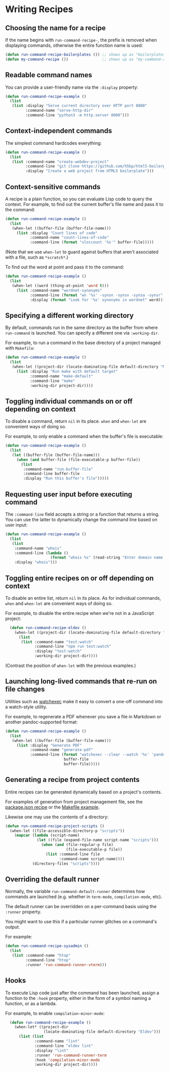 # Writing Recipes

## Choosing the name for a recipe

If the name begins with `run-command-recipe-`, the prefix is removed when displaying commands, otherwise the entire function name is used:

```lisp
(defun run-command-recipe-boilerplates ()) ;; shows up as "boilerplates"
(defun my-command-recipe ())               ;; shows up as "my-command-recipe"
```

## Readable command names

You can provide a user-friendly name via the `:display` property:

```lisp /:display/
(defun run-command-recipe-example ()
  (list
   (list :display "Serve current directory over HTTP port 8000"
         :command-name "serve-http-dir"
         :command-line "python3 -m http.server 8000")))
```

## Context-independent commands

The simplest command hardcodes everything:

```lisp
(defun run-command-recipe-example ()
  (list
   (list :command-name "create-webdev-project"
         :command-line "git clone https://github.com/h5bp/html5-boilerplate webdev-project"
         :display "Create a web project from HTML5 boilerplate")))
```

## Context-sensitive commands

A recipe is a plain function, so you can evaluate Lisp code to query the context. For example, to find out the current buffer's file name and pass it to the command:

```lisp /(buffer-file (buffer-file-name))/ / buffer-file)/
(defun run-command-recipe-example ()
  (list
   (when-let ((buffer-file (buffer-file-name)))
     (list :display "Count lines of code"
           :command-name "count-lines-of-code"
           :command-line (format "sloccount '%s'" buffer-file)))))
```

(Note that we use `when-let` to guard against buffers that aren't associated with a file, such as `*scratch*`.)

To find out the word at point and pass it to the command:

```lisp /(word (thing-at-point 'word t)/ / word)/
(defun run-command-recipe-example ()
  (list
   (when-let ((word (thing-at-point 'word t)))
     (list :command-name "wordnet-synonyms"
           :command-line (format "wn '%s' -synsn -synsv -synsa -synsr" word)
           :display (format "Look for '%s' synonyms in wordnet" word)))))
```

## Specifying a different working directory

By default, commands run in the same directory as the buffer from where `run-command` is launched. You can specify a different one via `:working-dir`.

For example, to run a command in the base directory of a project managed with `Makefile`:

```lisp /(project-dir (locate-dominating-file default-directory "Makefile")/ / project-dir)/
(defun run-command-recipe-example ()
  (list
   (when-let ((project-dir (locate-dominating-file default-directory "Makefile")))
     (list :display "Run make with default target"
           :command-name "make-default"
           :command-line "make"
           :working-dir project-dir))))
```

## Toggling individual commands on or off depending on context

To disable a command, return `nil` in its place. `when` and `when-let` are convenient ways of doing so.

For example, to only enable a command when the buffer's file is executable:

```lisp {4}
(defun run-command-recipe-example ()
  (list
   (let ((buffer-file (buffer-file-name)))
     (when (and buffer-file (file-executable-p buffer-file))
       (list
        :command-name "run-buffer-file"
        :command-line buffer-file
        :display "Run this buffer's file")))))
```

## Requesting user input before executing command

The `:command-line` field accepts a string or a function that returns a string. You can use the latter to dynamically change the command line based on user input:

```lisp {5-6}
(defun run-command-recipe-example ()
  (list
   (list
    :command-name "whois"
    :command-line (lambda ()
                    (format "whois %s" (read-string "Enter domain name: ")))
    :display "whois")))
```

## Toggling entire recipes on or off depending on context

To disable an entire list, return `nil` in its place. As for individual commands, `when` and `when-let` are convenient ways of doing so.

For example, to disable the entire recipe when we're not in a JavaScript project:

```lisp {2}
  (defun run-command-recipe-eldev ()
    (when-let ((project-dir (locate-dominating-file default-directory "package.json")))
      (list
       (list :command-name "test:watch"
             :command-line "npm run test:watch"
             :display "test:watch"
             :working-dir project-dir))))
```

(Contrast the position of `when-let` with the previous examples.)

## Launching long-lived commands that re-run on file changes

Utilities such as [watchexec](https://watchexec.github.io/) make it easy to convert a one-off command into a watch-style utility.

For example, to regenerate a PDF whenever you save a file in Markdown or another pandoc-supported format:

```lisp /watchexec/
(defun run-command-recipe-example ()
  (list
   (when-let ((buffer-file (buffer-file-name)))
     (list :display "Generate PDF"
           :command-name "generate-pdf"
           :command-line (format "watchexec --clear --watch '%s' 'pandoc --standalone -t html5 -o /tmp/preview.pdf \'%s\''"
                          buffer-file
                          buffer-file)))))
```

## Generating a recipe from project contents

Entire recipes can be generated dynamically based on a project's contents.

For examples of generation from project management file, see the [package.json recipe](https://github.com/bard/emacs-run-command/tree/master/cookbook/run-command-recipe-package-json.el) or the [Makefile example](https://github.com/bard/emacs-run-command/tree/master/cookbook/run-command-recipe-make.el).

Likewise one may use the contents of a directory:

```lisp
(defun run-command-recipe-project-scripts ()
  (when-let ((file-accessible-directory-p "scripts"))
    (mapcar (lambda (script-name)
              (let ((file (expand-file-name script-name "scripts")))
                (when (and (file-regular-p file)
                           (file-executable-p file))
                  (list :command-line file
                        :command-name script-name))))
            (directory-files "scripts"))))
```

## Overriding the default runner

Normally, the variable `run-command-default-runner` determines how commands are launched (e.g. whether in `term-mode`, `compilation-mode`, etc).

The default runner can be overridden on a per-command basis using the `:runner` property.

You might want to use this if a particular runner glitches on a command's output.

For example:

```lisp {5}
(defun run-command-recipe-sysadmin ()
  (list
   (list :command-name "htop"
         :command-line "htop"
         :runner 'run-command-runner-vterm)))
```

## Hooks

To execute Lisp code just after the command has been launched, assign a function to the `:hook` property, either in the form of a symbol naming a function, or as a lambda.

For example, to enable `compilation-minor-mode`:

```lisp {9}
  (defun run-command-recipe-example ()
    (when-let* ((project-dir
                 (locate-dominating-file default-directory "Eldev")))
      (list (list
             :command-name "lint"
             :command-line "eldev lint"
             :display "lint"
             :runner 'run-command-runner-term
             :hook 'compilation-minor-mode
             :working-dir project-dir))))
```
